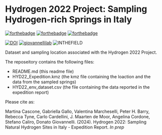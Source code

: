 # Hydrogen 2022 Project: Sampling Hydrogen-rich Springs in Italy

[![forthebadge](https://forthebadge.com/images/badges/cc-by.svg)](https://forthebadge.com)
[![forthebadge](https://forthebadge.com/images/badges/powered-by-coffee.svg)](https://forthebadge.com)
[![forthebadge](https://forthebadge.com/images/badges/built-with-science.svg)](https://forthebadge.com)

[![DOI](https://zenodo.org/badge/XXXXXX.svg)](https://zenodo.org/doi/)
[![giovannellilab](https://img.shields.io/badge/BY-Giovannelli_Lab-blue)](http://www.donatogiovannelli.com)
![INTHEFIELD](https://img.shields.io/badge/MADE-In_the_Field-yellowgreen)


Dataset and sampling location associated with the Hydrogen 2022 Project.

The reposeitory contains the following files:

- README.md (this readme file)
- HYD22_Expedition.kmz (the kmz file containing the loaction and the data from the sampled springs)
- HYD22_env_dataset.csv (the file containing the data reported in the expedition report)

Please cite as:

Martina Cascone, Gabriella Gallo, Valentina Marcheselli, Peter H. Barry, Rebecca Tyne, Carlo Cardellini, J. Maarten de Moor, Angelina Cordone, Stefano Caliro, Donato Giovannelli. (2024). Hydrogen 2022: Sampling Natural Hydrogen Sites in Italy - Expedition Report. _In prep_
